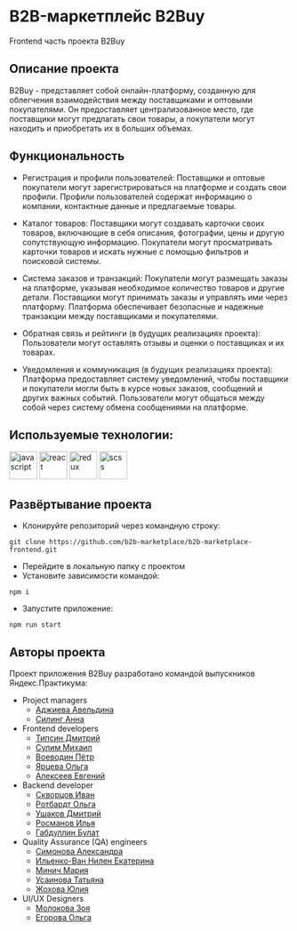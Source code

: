# B2B-маркетплейс B2Buy 

Frontend часть проекта B2Buy 

## Описание проекта
B2Buy - представляет собой онлайн-платформу, созданную для облегчения взаимодействия между поставщиками и оптовыми покупателями. Он предоставляет централизованное место, где поставщики могут предлагать свои товары, а покупатели могут находить и приобретать их в больших объемах.

## Функциональность

 - Регистрация и профили пользователей:
   Поставщики и оптовые покупатели могут зарегистрироваться на платформе и создать свои профили.
   Профили пользователей содержат информацию о компании, контактные данные и предлагаемые товары.

 - Каталог товаров:
   Поставщики могут создавать карточки своих товаров, включающие в себя описания, фотографии, цены и другую сопутствующую информацию.
   Покупатели могут просматривать карточки товаров и искать нужные с помощью фильтров и поисковой системы.

 - Система заказов и транзакций:
   Покупатели могут размещать заказы на платформе, указывая необходимое количество товаров и другие детали.
   Поставщики могут принимать заказы и управлять ими через платформу.
   Платформа обеспечивает безопасные и надежные транзакции между поставщиками и покупателями.

 - Обратная связь и рейтинги (в будущих реализациях проекта): 
   Пользователи могут оставлять отзывы и оценки о поставщиках и их товарах.

 - Уведомления и коммуникация (в будущих реализациях проекта):
   Платформа предоставляет систему уведомлений, чтобы поставщики и покупатели могли быть в курсе новых заказов, сообщений и других важных событий.
   Пользователи могут общаться между собой через систему обмена сообщениями на платформе.


## Используемые технологии:
<img src="https://simpleicons.org/icons/javascript.svg" alt="javascript" width="50" height="50"/> <img src="https://simpleicons.org/icons/react.svg" alt="react" width="50" height="50"/> <img src="https://simpleicons.org/icons/redux.svg" alt="redux" width="50" height="50"/> <img src="https://simpleicons.org/icons/sass.svg" alt="scss" width="50" height="50"/>  

  
## Развёртывание проекта

* Клонируйте репозиторий через командную строку:
```
git clone https://github.com/b2b-marketplace/b2b-marketplace-frontend.git
```
* Перейдите в локальную папку с проектом
* Установите зависимости командой:
```
npm i
```
* Запустите приложение:
```
npm run start
``` 

## Авторы проекта
Проект приложения B2Buy разработано командой выпускников Яндекс.Практикума:
  - Project managers
    - [Аджиева Авельдина](https://github.com/aveldinaa)
    - [Силинг Анна](https://github.com/AnnaSiling)
  - Frontend developers
    - [Типсин Дмитрий](https://github.com/TIPDMR)
    - [Сулим Михаил](https://github.com/MikhailSulim)
    - [Воеводин Пётр](https://github.com/VoevodinPetr)
    - [Ярцева Ольга](https://github.com/Iartseva)
    - [Алексеев Евгений](https://github.com/0R8-9dzcl)  
  - Backend developer
    - [Скворцов Иван](https://github.com/Ivan-Skvortsov)
    - [Ротбардт Ольга](https://github.com/esfiro4ka)
    - [Ушаков Дмитрий](https://github.com/voyager1744)
    - [Росманов Илья](https://github.com/Rikworkco)
    - [Габдуллин Булат](https://github.com/ByJIaT)
  - Quality Assurance (QA) engineers
    - [Симонова Александра](https://github.com/AISimonova)
    - [Ильенко-Ван Нилен Екатерина](https://github.com/bakaniva)
    - [Минич Мария](https://github.com/MariaMinich)
    - [Усаинова Татьяна](https://github.com/TatianaUsainova)
    - [Жохова Юлия](https://github.com/Juliyasname)
  - UI/UX Designers
    - [Молокова Зоя](https://github.com/ZoiaStar)
    - [Егорова Ольга](https://github.com/helgaegrva)
